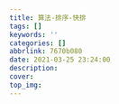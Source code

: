 ```yaml
---
title: 算法-排序-快排
tags: []
keywords: ''
categories: []
abbrlink: 7670b080
date: 2021-03-25 23:24:00
description:
cover:
top_img:
---
```






